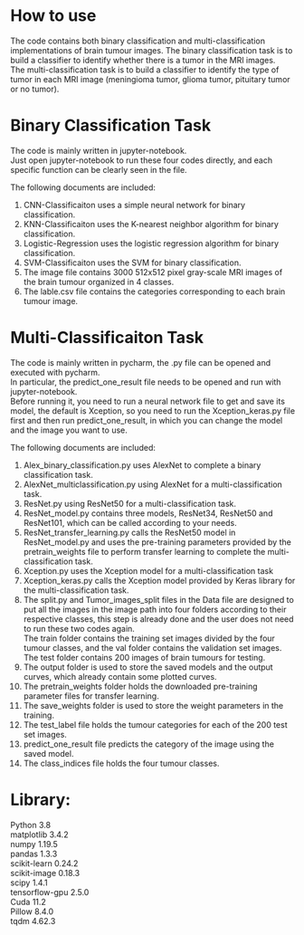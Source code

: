 # How to use
The code contains both binary classification and multi-classification implementations of brain tumour images.
The binary classification task is to build a classifier to identify whether there is a tumor in the MRI images.  
The multi-classification task is to build a classifier to identify the type of tumor in each MRI image (meningioma tumor, glioma tumor, pituitary tumor or no tumor). 

# Binary Classification Task 
The code is mainly written in jupyter-notebook.  
Just open jupyter-notebook to run these four codes directly, and each specific function can be clearly seen in the file.  

The following documents are included:
1. CNN-Classificaiton uses a simple neural network for binary classification.    
2. KNN-Classificaiton uses the K-nearest neighbor algorithm for binary classification.    
3. Logistic-Regression uses the logistic regression algorithm for binary classification.    
4. SVM-Classificaiton uses the SVM for binary classification.  
5. The image file contains 3000 512x512 pixel gray-scale MRI images of the brain tumour organized in 4 classes.   
6. The lable.csv file contains the categories corresponding to each brain tumour image.

# Multi-Classificaiton Task
The code is mainly written in pycharm, the .py file can be opened and executed with pycharm.  
In particular, the predict_one_result file needs to be opened and run with jupyter-notebook.   
Before running it, you need to run a neural network file to get and save its model, the default is Xception, so you need to run the Xception_keras.py file first and then run predict_one_result, in which you can change the model and the image you want to use.

The following documents are included:  
1. Alex_binary_classification.py uses AlexNet to complete a binary classification task.  
2. AlexNet_multiclassification.py using AlexNet for a multi-classification task.  
3. ResNet.py using ResNet50 for a multi-classification task.    
4. ResNet_model.py contains three models, ResNet34, ResNet50 and ResNet101, which can be called according to your needs.  
5. ResNet_transfer_learning.py calls the ResNet50 model in ResNet_model.py and uses the pre-training parameters provided by the pretrain_weights file to perform transfer            learning to complete the multi-classification task.   
6. Xception.py uses the Xception model for a multi-classification task  
7. Xception_keras.py calls the Xception model provided by Keras library for the multi-classification task.  
8. The split.py and Tumor_images_split files in the Data file are designed to put all the images in the image path into four folders according to their respective classes, this    step is already done and the user does not need to run these two codes again.  
   The train folder contains the training set images divided by the four tumour classes, and the val folder contains the validation set images.
   The test folder contains 200 images of brain tumours for testing.  
9. The output folder is used to store the saved models and the output curves, which already contain some plotted curves.  
10. The pretrain_weights folder holds the downloaded pre-training parameter files for transfer learning.  
11. The save_weights folder is used to store the weight parameters in the training.  
12. The test_label file holds the tumour categories for each of the 200 test set images.  
13. predict_one_result file predicts the category of the image using the saved model.  
14. The class_indices file holds the four tumour classes.

# Library:
Python                   3.8  
matplotlib               3.4.2    
numpy                    1.19.5    
pandas                   1.3.3  
scikit-learn             0.24.2  
scikit-image             0.18.3  
scipy                    1.4.1  
tensorflow-gpu           2.5.0  
Cuda                     11.2  
Pillow                   8.4.0  
tqdm                     4.62.3
